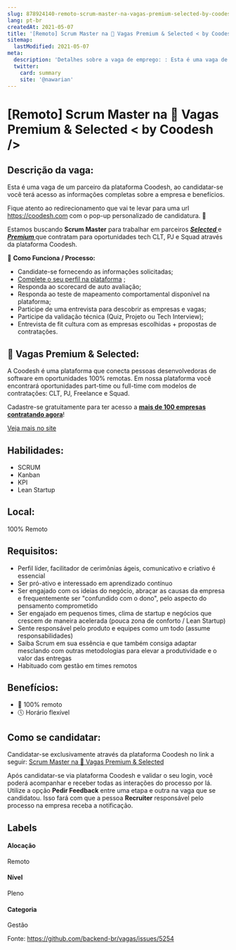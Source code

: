 ```yaml
---
slug: 878924140-remoto-scrum-master-na-vagas-premium-selected-by-coodesh
lang: pt-br
createdAt: 2021-05-07
title: '[Remoto] Scrum Master na 🥇 Vagas Premium & Selected < by Coodesh /> - Vaga de Emprego'
sitemap:
  lastModified: 2021-05-07
meta:
  description: 'Detalhes sobre a vaga de emprego: : Esta é uma vaga de um parceiro da plataforma Coodesh, ao candidatar-se você terá acesso as informações completas sobre a empresa e benefícios.  Fique atento ao redirecionamento que vai te levar para uma url https://coodesh.com com o pop-up personalizado de candidatura. :wave: <p>Estamos buscando <strong>Scrum Master</strong> para trabalhar em parceiros <strong><em><ins>Selected </ins></em></strong>e <strong><em><ins>Premium </ins></em></strong>que contratam para oportunidades tech CLT, PJ e Squad através da plataforma Coodesh.&nbsp;</p> <p>👋 <strong>Como Funciona / Processo:</strong></p> <ul> <li>Candidate-se fornecendo as informações solicitadas;</li> <li><a href="https://coodesh.com/dashboard/account/edit-profile" target="_blank">Complete o seu perfil na plataforma</a> ;&nbsp;&nbsp;&nbsp;&nbsp;&nbsp;</li> <li>Responda ao scorecard de auto avaliação;</li> <li>Responda ao teste de mapeamento comportamental disponível na plataforma;</li> <li>Participe de uma entrevista para descobrir as empresas e vagas;</li> <li>Participe da validação técnica (Quiz, Projeto ou Tech Interview);</li> <li>Entrevista de fit cultura com as empresas escolhidas + propostas de contratações.</li> </ul>'
  twitter:
    card: summary
    site: '@nawarian'
---
```


# [Remoto] Scrum Master na 🥇 Vagas Premium & Selected < by Coodesh />

## Descrição da vaga: 
Esta é uma vaga de um parceiro da plataforma Coodesh, ao candidatar-se você terá acesso as informações completas sobre a empresa e benefícios.


Fique atento ao redirecionamento que vai te levar para uma url https://coodesh.com com o pop-up personalizado de candidatura. :wave:
<p>Estamos buscando <strong>Scrum Master</strong> para trabalhar em parceiros <strong><em><ins>Selected </ins></em></strong>e <strong><em><ins>Premium </ins></em></strong>que contratam para oportunidades tech CLT, PJ e Squad através da plataforma Coodesh.&nbsp;</p>
<p>👋 <strong>Como Funciona / Processo:</strong></p>
<ul>
<li>Candidate-se fornecendo as informações solicitadas;</li>
<li><a href="https://coodesh.com/dashboard/account/edit-profile" target="_blank">Complete o seu perfil na plataforma</a> ;&nbsp;&nbsp;&nbsp;&nbsp;&nbsp;</li>
<li>Responda ao scorecard de auto avaliação;</li>
<li>Responda ao teste de mapeamento comportamental disponível na plataforma;</li>
<li>Participe de uma entrevista para descobrir as empresas e vagas;</li>
<li>Participe da validação técnica (Quiz, Projeto ou Tech Interview);</li>
<li>Entrevista de fit cultura com as empresas escolhidas + propostas de contratações.</li>
</ul>

## 🥇 Vagas Premium & Selected: 
 <p>A Coodesh é uma plataforma que conecta pessoas desenvolvedoras de software em oportunidades 100% remotas. Em nossa plataforma você encontrará oportunidades part-time ou full-time com modelos de contratações: CLT, PJ, Freelance e Squad.&nbsp;</p>
<p>Cadastre-se gratuitamente para ter acesso a <strong><ins>mais de 100 empresas contratando agora</ins></strong>!</p><a href='https://coodesh.com/empresas/vagas-premium'>Veja mais no site</a>

 ## Habilidades: 
 - SCRUM 
- Kanban 
- KPI 
- Lean Startup
## Local: 
 100% Remoto
## Requisitos: 
 - Perfil líder, facilitador de cerimônias ágeis, comunicativo e criativo é essencial 
- Ser pró-ativo e interessado em aprendizado contínuo 
- Ser engajado com os ideias do negócio, abraçar as causas da empresa e frequentemente ser "confundido com o dono", pelo aspecto do pensamento comprometido 
- Ser engajado em pequenos times, clima de startup e negócios que crescem de maneira acelerada (pouca zona de conforto / Lean Startup) 
- Sente responsável pelo produto e equipes como um todo (assume responsabilidades) 
- Saiba Scrum em sua essência e que também consiga adaptar mesclando com outras metodologias para elevar a produtividade e o valor das entregas 
- Habituado com gestão em times remotos

## Benefícios: 
 - 📡 100% remoto 
- 🕔 Horário flexível
## Como se candidatar:
Candidatar-se exclusivamente através da plataforma Coodesh no link a seguir: [Scrum Master na 🥇 Vagas Premium & Selected](https://coodesh.com/vagas/scrum-master-174819?origin=github&modal=open)


Após candidatar-se via plataforma Coodesh e validar o seu login, você poderá acompanhar e receber todas as interações do processo por lá. Utilize a opção <b>Pedir Feedback</b> entre uma etapa e outra na vaga que se candidatou. Isso fará com que a pessoa <b>Recruiter</b> responsável pelo processo na empresa receba a notificação.
## Labels
#### Alocação
Remoto
#### Nível
Pleno
#### Categoria
Gestão

Fonte: https://github.com/backend-br/vagas/issues/5254